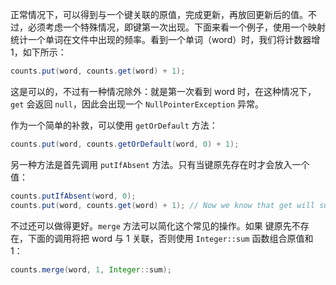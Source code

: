 正常情况下，可以得到与一个键关联的原值，完成更新，再放回更新后的值。不过，必须考虑一个特殊情况，即键第一次出现。下面来看一个例子，使用一个映射统计一个单词在文件中出现的频率。看到一个单词（word）时，我们将计数器增 1，如下所示：

```java
counts.put(word, counts.get(word) + 1);
```

这是可以的，不过有一种情况除外：就是第一次看到 word 时，在这种情况下，`get` 会返回 `null`，因此会出现一个 `NullPointerException` 异常。

作为一个简单的补救，可以使用 `getOrDefault` 方法：

```java
counts.put(word, counts.getOrDefault(word, 0) + 1);
```

另一种方法是首先调用 `putIfAbsent` 方法。只有当键原先存在时才会放入一个值：

```java
counts.putIfAbsent(word, 0);
counts.put(word, counts.get(word) + 1);	// Now we know that get will successed
```

不过还可以做得更好。`merge` 方法可以简化这个常见的操作。如果 键原先不存在，下面的调用将把 word 与 1 关联，否则使用 `Integer::sum` 函数组合原值和 1：

```java
counts.merge(word, 1, Integer::sum);
```

